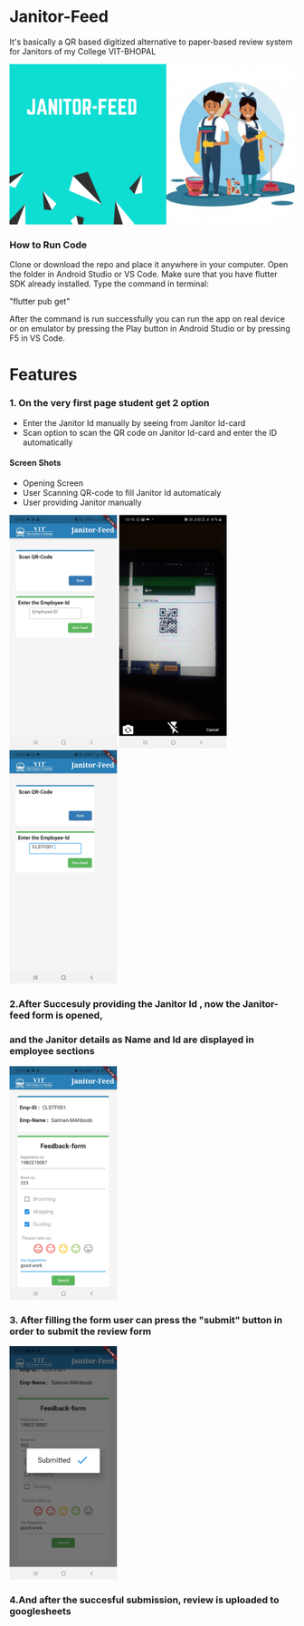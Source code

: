 # Janitor-Feed
It's basically a QR based digitized alternative to paper-based review system for Janitors of my College VIT-BHOPAL

<img src="https://github.com/smv8960/Janitor-Feed/blob/main/janitor_feed/assets/images/janit.png">

### How to Run Code
Clone or download the repo and place it anywhere in your computer. Open the folder in Android Studio or VS Code. Make sure that you have flutter SDK already installed. Type the command in terminal:

"flutter pub get"

After the command is run successfully you can run the app on real device or on emulator by pressing the Play button in Android Studio or by pressing F5 in VS Code.
# Features
### 1. On the very first page student get 2 option
* Enter the Janitor Id manually by seeing from Janitor Id-card
* Scan option to scan the QR code on Janitor Id-card and enter the ID automatically

#### Screen Shots
* Opening Screen
* User Scanning QR-code to fill Janitor Id automaticaly 
* User providing Janitor manually  


<img src="https://github.com/smv8960/Janitor-Feed/blob/main/janitor_feed/assets/images/1.jpg" width=190>  <img src="https://github.com/smv8960/Janitor-Feed/blob/main/janitor_feed/assets/images/3.jpg" width=190> <img src="https://github.com/smv8960/Janitor-Feed/blob/main/janitor_feed/assets/images/2.jpg" width=190> 
### 2.After Succesuly providing the Janitor Id , now the Janitor-feed form is opened,
### and the Janitor details as Name and Id are displayed in employee sections
<img src="https://github.com/smv8960/Janitor-Feed/blob/main/janitor_feed/assets/images/4.jpg" width=190>

### 3. After filling the form user can press the "submit" button in order to submit the review form
<img src="https://github.com/smv8960/Janitor-Feed/blob/main/janitor_feed/assets/images/5.jpg" width=190>

### 4.And after the succesful submission, review is uploaded to googlesheets

